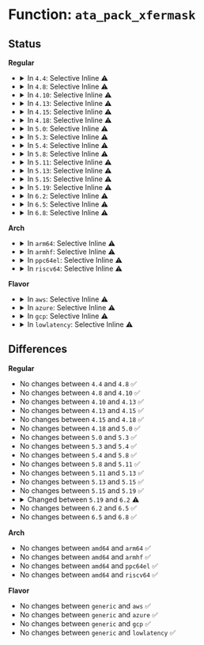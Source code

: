 # Function: <code>ata_pack_xfermask</code>

## Status
<b>Regular</b>
<ul>
<li>
<details>
<summary>In <code>4.4</code>: Selective Inline ⚠️</summary>

```c
long unsigned int ata_pack_xfermask(long unsigned int pio_mask, long unsigned int mwdma_mask, long unsigned int udma_mask);
```

**Collision:** Unique Global

**Inline:** Selective

**Transformation:** False

**Instances:**

```
In drivers/ata/libata-core.c (ffffffff815c7110)
Location: drivers/ata/libata-core.c:869
Inline: True
Inline callers:
  - drivers/ata/libata-core.c:ata_down_xfermask_limit
  - drivers/ata/libata-core.c:ata_do_set_mode
  - drivers/ata/libata-core.c:ata_host_register
```
**Symbols:**

```
ffffffff815c7110-ffffffff815c713a: ata_pack_xfermask (STB_GLOBAL)
```
</details>
</li>
<li>
<details>
<summary>In <code>4.8</code>: Selective Inline ⚠️</summary>

```c
long unsigned int ata_pack_xfermask(long unsigned int pio_mask, long unsigned int mwdma_mask, long unsigned int udma_mask);
```

**Collision:** Unique Global

**Inline:** Selective

**Transformation:** False

**Instances:**

```
In drivers/ata/libata-core.c (ffffffff81628210)
Location: drivers/ata/libata-core.c:872
Inline: True
Inline callers:
  - drivers/ata/libata-core.c:ata_host_register
  - drivers/ata/libata-core.c:ata_do_set_mode
  - drivers/ata/libata-core.c:ata_do_set_mode
  - drivers/ata/libata-core.c:ata_do_set_mode
  - drivers/ata/libata-core.c:ata_do_set_mode
  - drivers/ata/libata-core.c:ata_down_xfermask_limit
  - drivers/ata/libata-core.c:ata_down_xfermask_limit
  - drivers/ata/libata-core.c:ata_id_xfermask
```
**Symbols:**

```
ffffffff8161f950-ffffffff8161f97a: ata_pack_xfermask (STB_GLOBAL)
```
</details>
</li>
<li>
<details>
<summary>In <code>4.10</code>: Selective Inline ⚠️</summary>

```c
long unsigned int ata_pack_xfermask(long unsigned int pio_mask, long unsigned int mwdma_mask, long unsigned int udma_mask);
```

**Collision:** Unique Global

**Inline:** Selective

**Transformation:** False

**Instances:**

```
In drivers/ata/libata-core.c (ffffffff81658e80)
Location: drivers/ata/libata-core.c:879
Inline: True
Inline callers:
  - drivers/ata/libata-core.c:ata_host_register
  - drivers/ata/libata-core.c:ata_do_set_mode
  - drivers/ata/libata-core.c:ata_do_set_mode
  - drivers/ata/libata-core.c:ata_do_set_mode
  - drivers/ata/libata-core.c:ata_do_set_mode
  - drivers/ata/libata-core.c:ata_down_xfermask_limit
  - drivers/ata/libata-core.c:ata_down_xfermask_limit
  - drivers/ata/libata-core.c:ata_id_xfermask
```
**Symbols:**

```
ffffffff816504c0-ffffffff816504ea: ata_pack_xfermask (STB_GLOBAL)
```
</details>
</li>
<li>
<details>
<summary>In <code>4.13</code>: Selective Inline ⚠️</summary>

```c
long unsigned int ata_pack_xfermask(long unsigned int pio_mask, long unsigned int mwdma_mask, long unsigned int udma_mask);
```

**Collision:** Unique Global

**Inline:** Selective

**Transformation:** False

**Instances:**

```
In drivers/ata/libata-core.c (ffffffff8166c04e)
Location: drivers/ata/libata-core.c:879
Inline: True
Inline callers:
  - drivers/ata/libata-core.c:ata_do_set_mode
  - drivers/ata/libata-core.c:ata_do_set_mode
  - drivers/ata/libata-core.c:ata_do_set_mode
  - drivers/ata/libata-core.c:ata_do_set_mode
  - drivers/ata/libata-core.c:ata_down_xfermask_limit
  - drivers/ata/libata-core.c:ata_down_xfermask_limit
  - drivers/ata/libata-core.c:ata_id_xfermask
```
**Symbols:**

```
ffffffff81664cd0-ffffffff81664cfa: ata_pack_xfermask (STB_GLOBAL)
```
</details>
</li>
<li>
<details>
<summary>In <code>4.15</code>: Selective Inline ⚠️</summary>

```c
long unsigned int ata_pack_xfermask(long unsigned int pio_mask, long unsigned int mwdma_mask, long unsigned int udma_mask);
```

**Collision:** Unique Global

**Inline:** Selective

**Transformation:** False

**Instances:**

```
In drivers/ata/libata-core.c (ffffffff816d569e)
Location: drivers/ata/libata-core.c:879
Inline: True
Inline callers:
  - drivers/ata/libata-core.c:ata_do_set_mode
  - drivers/ata/libata-core.c:ata_do_set_mode
  - drivers/ata/libata-core.c:ata_do_set_mode
  - drivers/ata/libata-core.c:ata_do_set_mode
  - drivers/ata/libata-core.c:ata_down_xfermask_limit
  - drivers/ata/libata-core.c:ata_down_xfermask_limit
  - drivers/ata/libata-core.c:ata_id_xfermask
```
**Symbols:**

```
ffffffff816ce320-ffffffff816ce34a: ata_pack_xfermask (STB_GLOBAL)
```
</details>
</li>
<li>
<details>
<summary>In <code>4.18</code>: Selective Inline ⚠️</summary>

```c
long unsigned int ata_pack_xfermask(long unsigned int pio_mask, long unsigned int mwdma_mask, long unsigned int udma_mask);
```

**Collision:** Unique Global

**Inline:** Selective

**Transformation:** False

**Instances:**

```
In drivers/ata/libata-core.c (ffffffff8171148c)
Location: drivers/ata/libata-core.c:879
Inline: True
Inline callers:
  - drivers/ata/libata-core.c:ata_do_set_mode
  - drivers/ata/libata-core.c:ata_do_set_mode
  - drivers/ata/libata-core.c:ata_do_set_mode
  - drivers/ata/libata-core.c:ata_down_xfermask_limit
  - drivers/ata/libata-core.c:ata_id_xfermask
```
**Symbols:**

```
ffffffff8170ad60-ffffffff8170ad8b: ata_pack_xfermask (STB_GLOBAL)
```
</details>
</li>
<li>
<details>
<summary>In <code>5.0</code>: Selective Inline ⚠️</summary>

```c
long unsigned int ata_pack_xfermask(long unsigned int pio_mask, long unsigned int mwdma_mask, long unsigned int udma_mask);
```

**Collision:** Unique Global

**Inline:** Selective

**Transformation:** False

**Instances:**

```
In drivers/ata/libata-core.c (ffffffff8173393a)
Location: drivers/ata/libata-core.c:879
Inline: True
Inline callers:
  - drivers/ata/libata-core.c:ata_do_set_mode
  - drivers/ata/libata-core.c:ata_do_set_mode
  - drivers/ata/libata-core.c:ata_do_set_mode
  - drivers/ata/libata-core.c:ata_down_xfermask_limit
  - drivers/ata/libata-core.c:ata_id_xfermask
```
**Symbols:**

```
ffffffff8172d1d0-ffffffff8172d1fb: ata_pack_xfermask (STB_GLOBAL)
```
</details>
</li>
<li>
<details>
<summary>In <code>5.3</code>: Selective Inline ⚠️</summary>

```c
long unsigned int ata_pack_xfermask(long unsigned int pio_mask, long unsigned int mwdma_mask, long unsigned int udma_mask);
```

**Collision:** Unique Global

**Inline:** Selective

**Transformation:** False

**Instances:**

```
In drivers/ata/libata-core.c (ffffffff81771e33)
Location: drivers/ata/libata-core.c:863
Inline: True
Inline callers:
  - drivers/ata/libata-core.c:ata_host_register
  - drivers/ata/libata-core.c:ata_do_set_mode
  - drivers/ata/libata-core.c:ata_do_set_mode
  - drivers/ata/libata-core.c:ata_do_set_mode
  - drivers/ata/libata-core.c:ata_do_set_mode
  - drivers/ata/libata-core.c:ata_down_xfermask_limit
  - drivers/ata/libata-core.c:ata_id_xfermask
```
**Symbols:**

```
ffffffff817689c0-ffffffff817689ea: ata_pack_xfermask (STB_GLOBAL)
```
</details>
</li>
<li>
<details>
<summary>In <code>5.4</code>: Selective Inline ⚠️</summary>

```c
long unsigned int ata_pack_xfermask(long unsigned int pio_mask, long unsigned int mwdma_mask, long unsigned int udma_mask);
```

**Collision:** Unique Global

**Inline:** Selective

**Transformation:** False

**Instances:**

```
In drivers/ata/libata-core.c (ffffffff81795db2)
Location: drivers/ata/libata-core.c:863
Inline: True
Inline callers:
  - drivers/ata/libata-core.c:ata_host_register
  - drivers/ata/libata-core.c:ata_do_set_mode
  - drivers/ata/libata-core.c:ata_do_set_mode
  - drivers/ata/libata-core.c:ata_do_set_mode
  - drivers/ata/libata-core.c:ata_do_set_mode
  - drivers/ata/libata-core.c:ata_down_xfermask_limit
  - drivers/ata/libata-core.c:ata_id_xfermask
```
**Symbols:**

```
ffffffff8178c980-ffffffff8178c9aa: ata_pack_xfermask (STB_GLOBAL)
```
</details>
</li>
<li>
<details>
<summary>In <code>5.8</code>: Selective Inline ⚠️</summary>

```c
long unsigned int ata_pack_xfermask(long unsigned int pio_mask, long unsigned int mwdma_mask, long unsigned int udma_mask);
```

**Collision:** Unique Global

**Inline:** Selective

**Transformation:** False

**Instances:**

```
In drivers/ata/libata-core.c (ffffffff81859f34)
Location: drivers/ata/libata-core.c:798
Inline: True
Inline callers:
  - drivers/ata/libata-core.c:ata_host_register
  - drivers/ata/libata-core.c:ata_dev_xfermask
  - drivers/ata/libata-core.c:ata_dev_xfermask
  - drivers/ata/libata-core.c:ata_do_set_mode
  - drivers/ata/libata-core.c:ata_do_set_mode
  - drivers/ata/libata-core.c:ata_down_xfermask_limit
  - drivers/ata/libata-core.c:ata_down_xfermask_limit
  - drivers/ata/libata-core.c:ata_id_xfermask
```
**Symbols:**

```
ffffffff81851470-ffffffff8185149a: ata_pack_xfermask (STB_GLOBAL)
```
</details>
</li>
<li>
<details>
<summary>In <code>5.11</code>: Selective Inline ⚠️</summary>

```c
long unsigned int ata_pack_xfermask(long unsigned int pio_mask, long unsigned int mwdma_mask, long unsigned int udma_mask);
```

**Collision:** Unique Global

**Inline:** Selective

**Transformation:** False

**Instances:**

```
In drivers/ata/libata-core.c (ffffffff81c17f47)
Location: drivers/ata/libata-core.c:798
Inline: True
Inline callers:
  - drivers/ata/libata-core.c:ata_host_register
  - drivers/ata/libata-core.c:ata_dev_xfermask
  - drivers/ata/libata-core.c:ata_dev_xfermask
  - drivers/ata/libata-core.c:ata_do_set_mode
  - drivers/ata/libata-core.c:ata_do_set_mode
  - drivers/ata/libata-core.c:ata_down_xfermask_limit
  - drivers/ata/libata-core.c:ata_down_xfermask_limit
  - drivers/ata/libata-core.c:ata_id_xfermask
```
**Symbols:**

```
ffffffff818617f0-ffffffff8186181a: ata_pack_xfermask (STB_GLOBAL)
```
</details>
</li>
<li>
<details>
<summary>In <code>5.13</code>: Selective Inline ⚠️</summary>

```c
long unsigned int ata_pack_xfermask(long unsigned int pio_mask, long unsigned int mwdma_mask, long unsigned int udma_mask);
```

**Collision:** Unique Global

**Inline:** Selective

**Transformation:** False

**Instances:**

```
In drivers/ata/libata-core.c (ffffffff81c09d3f)
Location: drivers/ata/libata-core.c:798
Inline: True
Inline callers:
  - drivers/ata/libata-core.c:ata_host_register
  - drivers/ata/libata-core.c:ata_dev_xfermask
  - drivers/ata/libata-core.c:ata_dev_xfermask
  - drivers/ata/libata-core.c:ata_do_set_mode
  - drivers/ata/libata-core.c:ata_do_set_mode
  - drivers/ata/libata-core.c:ata_down_xfermask_limit
  - drivers/ata/libata-core.c:ata_down_xfermask_limit
  - drivers/ata/libata-core.c:ata_id_xfermask
```
**Symbols:**

```
ffffffff81844570-ffffffff8184459b: ata_pack_xfermask (STB_GLOBAL)
```
</details>
</li>
<li>
<details>
<summary>In <code>5.15</code>: Selective Inline ⚠️</summary>

```c
long unsigned int ata_pack_xfermask(long unsigned int pio_mask, long unsigned int mwdma_mask, long unsigned int udma_mask);
```

**Collision:** Unique Global

**Inline:** Selective

**Transformation:** False

**Instances:**

```
In drivers/ata/libata-core.c (ffffffff818d8995)
Location: drivers/ata/libata-core.c:802
Inline: True
Inline callers:
  - drivers/ata/libata-core.c:ata_host_register
  - drivers/ata/libata-core.c:ata_dev_xfermask
  - drivers/ata/libata-core.c:ata_dev_xfermask
  - drivers/ata/libata-core.c:ata_do_set_mode
  - drivers/ata/libata-core.c:ata_do_set_mode
  - drivers/ata/libata-core.c:ata_down_xfermask_limit
  - drivers/ata/libata-core.c:ata_down_xfermask_limit
  - drivers/ata/libata-core.c:ata_id_xfermask
```
**Symbols:**

```
ffffffff818d1010-ffffffff818d103b: ata_pack_xfermask (STB_GLOBAL)
```
</details>
</li>
<li>
<details>
<summary>In <code>5.19</code>: Selective Inline ⚠️</summary>

```c
long unsigned int ata_pack_xfermask(long unsigned int pio_mask, long unsigned int mwdma_mask, long unsigned int udma_mask);
```

**Collision:** Unique Global

**Inline:** Selective

**Transformation:** False

**Instances:**

```
In drivers/ata/libata-core.c (ffffffff81a29b36)
Location: drivers/ata/libata-core.c:806
Inline: True
Inline callers:
  - drivers/ata/libata-core.c:ata_host_register
  - drivers/ata/libata-core.c:ata_dev_xfermask
  - drivers/ata/libata-core.c:ata_dev_xfermask
  - drivers/ata/libata-core.c:ata_do_set_mode
  - drivers/ata/libata-core.c:ata_do_set_mode
  - drivers/ata/libata-core.c:ata_down_xfermask_limit
  - drivers/ata/libata-core.c:ata_down_xfermask_limit
  - drivers/ata/libata-core.c:ata_id_xfermask
```
**Symbols:**

```
ffffffff81a1f170-ffffffff81a1f1a5: ata_pack_xfermask (STB_GLOBAL)
```
</details>
</li>
<li>
<details>
<summary>In <code>6.2</code>: Selective Inline ⚠️</summary>

```c
unsigned int ata_pack_xfermask(unsigned int pio_mask, unsigned int mwdma_mask, unsigned int udma_mask);
```

**Collision:** Unique Global

**Inline:** Selective

**Transformation:** False

**Instances:**

```
In drivers/ata/libata-core.c (ffffffff81bac690)
Location: drivers/ata/libata-core.c:806
Inline: True
Inline callers:
  - drivers/ata/libata-core.c:ata_host_register
  - drivers/ata/libata-core.c:ata_dev_xfermask
  - drivers/ata/libata-core.c:ata_dev_xfermask
  - drivers/ata/libata-core.c:ata_do_set_mode
  - drivers/ata/libata-core.c:ata_do_set_mode
  - drivers/ata/libata-core.c:ata_down_xfermask_limit
  - drivers/ata/libata-core.c:ata_down_xfermask_limit
  - drivers/ata/libata-core.c:ata_id_xfermask
```
**Symbols:**

```
ffffffff81ba0700-ffffffff81ba0730: ata_pack_xfermask (STB_GLOBAL)
```
</details>
</li>
<li>
<details>
<summary>In <code>6.5</code>: Selective Inline ⚠️</summary>

```c
unsigned int ata_pack_xfermask(unsigned int pio_mask, unsigned int mwdma_mask, unsigned int udma_mask);
```

**Collision:** Unique Global

**Inline:** Selective

**Transformation:** False

**Instances:**

```
In drivers/ata/libata-core.c (ffffffff81c03820)
Location: drivers/ata/libata-core.c:840
Inline: True
Inline callers:
  - drivers/ata/libata-core.c:ata_host_register
  - drivers/ata/libata-core.c:ata_dev_xfermask
  - drivers/ata/libata-core.c:ata_dev_xfermask
  - drivers/ata/libata-core.c:ata_do_set_mode
  - drivers/ata/libata-core.c:ata_do_set_mode
  - drivers/ata/libata-core.c:ata_down_xfermask_limit
  - drivers/ata/libata-core.c:ata_down_xfermask_limit
  - drivers/ata/libata-core.c:ata_id_xfermask
```
**Symbols:**

```
ffffffff81bf6f20-ffffffff81bf6f50: ata_pack_xfermask (STB_GLOBAL)
```
</details>
</li>
<li>
<details>
<summary>In <code>6.8</code>: Selective Inline ⚠️</summary>

```c
unsigned int ata_pack_xfermask(unsigned int pio_mask, unsigned int mwdma_mask, unsigned int udma_mask);
```

**Collision:** Unique Global

**Inline:** Selective

**Transformation:** False

**Instances:**

```
In drivers/ata/libata-core.c (ffffffff81c5902e)
Location: drivers/ata/libata-core.c:840
Inline: True
Inline callers:
  - drivers/ata/libata-core.c:ata_host_register
  - drivers/ata/libata-core.c:ata_dev_xfermask
  - drivers/ata/libata-core.c:ata_dev_xfermask
  - drivers/ata/libata-core.c:ata_do_set_mode
  - drivers/ata/libata-core.c:ata_do_set_mode
  - drivers/ata/libata-core.c:ata_down_xfermask_limit
  - drivers/ata/libata-core.c:ata_down_xfermask_limit
  - drivers/ata/libata-core.c:ata_id_xfermask
```
**Symbols:**

```
ffffffff81c4c8c0-ffffffff81c4c8f0: ata_pack_xfermask (STB_GLOBAL)
```
</details>
</li>
</ul>
<b>Arch</b>
<ul>
<li>
<details>
<summary>In <code>arm64</code>: Selective Inline ⚠️</summary>

```c
long unsigned int ata_pack_xfermask(long unsigned int pio_mask, long unsigned int mwdma_mask, long unsigned int udma_mask);
```

**Collision:** Unique Global

**Inline:** Selective

**Transformation:** False

**Instances:**

```
In drivers/ata/libata-core.c (ffff80001099edec)
Location: drivers/ata/libata-core.c:863
Inline: True
Inline callers:
  - drivers/ata/libata-core.c:ata_host_register
  - drivers/ata/libata-core.c:ata_do_set_mode
  - drivers/ata/libata-core.c:ata_do_set_mode
  - drivers/ata/libata-core.c:ata_do_set_mode
  - drivers/ata/libata-core.c:ata_do_set_mode
  - drivers/ata/libata-core.c:ata_down_xfermask_limit
  - drivers/ata/libata-core.c:ata_id_xfermask
```
**Symbols:**

```
ffff800010995958-ffff8000109959a0: ata_pack_xfermask (STB_GLOBAL)
```
</details>
</li>
<li>
<details>
<summary>In <code>armhf</code>: Selective Inline ⚠️</summary>

```c
long unsigned int ata_pack_xfermask(long unsigned int pio_mask, long unsigned int mwdma_mask, long unsigned int udma_mask);
```

**Collision:** Unique Global

**Inline:** Selective

**Transformation:** False

**Instances:**

```
In drivers/ata/libata-core.c (c0a6f4b0)
Location: drivers/ata/libata-core.c:863
Inline: True
Inline callers:
  - drivers/ata/libata-core.c:ata_host_register
  - drivers/ata/libata-core.c:ata_do_set_mode
  - drivers/ata/libata-core.c:ata_do_set_mode
  - drivers/ata/libata-core.c:ata_do_set_mode
  - drivers/ata/libata-core.c:ata_do_set_mode
  - drivers/ata/libata-core.c:ata_down_xfermask_limit
  - drivers/ata/libata-core.c:ata_id_xfermask
```
**Symbols:**

```
c0a65cc8-c0a65cfc: ata_pack_xfermask (STB_GLOBAL)
```
</details>
</li>
<li>
<details>
<summary>In <code>ppc64el</code>: Selective Inline ⚠️</summary>

```c
long unsigned int ata_pack_xfermask(long unsigned int pio_mask, long unsigned int mwdma_mask, long unsigned int udma_mask);
```

**Collision:** Unique Global

**Inline:** Selective

**Transformation:** False

**Instances:**

```
In drivers/ata/libata-core.c (c000000000a632f4)
Location: drivers/ata/libata-core.c:863
Inline: True
Inline callers:
  - drivers/ata/libata-core.c:ata_host_register
  - drivers/ata/libata-core.c:ata_do_set_mode
  - drivers/ata/libata-core.c:ata_do_set_mode
  - drivers/ata/libata-core.c:ata_do_set_mode
  - drivers/ata/libata-core.c:ata_do_set_mode
  - drivers/ata/libata-core.c:ata_down_xfermask_limit
  - drivers/ata/libata-core.c:ata_id_xfermask
```
**Symbols:**

```
c000000000a57a50-c000000000a57a70: ata_pack_xfermask (STB_GLOBAL)
```
</details>
</li>
<li>
<details>
<summary>In <code>riscv64</code>: Selective Inline ⚠️</summary>

```c
long unsigned int ata_pack_xfermask(long unsigned int pio_mask, long unsigned int mwdma_mask, long unsigned int udma_mask);
```

**Collision:** Unique Global

**Inline:** Selective

**Transformation:** False

**Instances:**

```
In drivers/ata/libata-core.c (ffffffe0005fecb0)
Location: drivers/ata/libata-core.c:863
Inline: True
Inline callers:
  - drivers/ata/libata-core.c:ata_host_register
  - drivers/ata/libata-core.c:ata_do_set_mode
  - drivers/ata/libata-core.c:ata_do_set_mode
  - drivers/ata/libata-core.c:ata_do_set_mode
  - drivers/ata/libata-core.c:ata_do_set_mode
  - drivers/ata/libata-core.c:ata_down_xfermask_limit
  - drivers/ata/libata-core.c:ata_id_xfermask
```
**Symbols:**

```
ffffffe0005f6cd6-ffffffe0005f6d20: ata_pack_xfermask (STB_GLOBAL)
```
</details>
</li>
</ul>
<b>Flavor</b>
<ul>
<li>
<details>
<summary>In <code>aws</code>: Selective Inline ⚠️</summary>

```c
long unsigned int ata_pack_xfermask(long unsigned int pio_mask, long unsigned int mwdma_mask, long unsigned int udma_mask);
```

**Collision:** Unique Global

**Inline:** Selective

**Transformation:** False

**Instances:**

```
In drivers/ata/libata-core.c (ffffffff8175aec9)
Location: drivers/ata/libata-core.c:863
Inline: True
Inline callers:
  - drivers/ata/libata-core.c:ata_host_register
  - drivers/ata/libata-core.c:ata_do_set_mode
  - drivers/ata/libata-core.c:ata_do_set_mode
  - drivers/ata/libata-core.c:ata_do_set_mode
  - drivers/ata/libata-core.c:ata_do_set_mode
  - drivers/ata/libata-core.c:ata_down_xfermask_limit
  - drivers/ata/libata-core.c:ata_id_xfermask
```
**Symbols:**

```
ffffffff81751b10-ffffffff81751b3a: ata_pack_xfermask (STB_GLOBAL)
```
</details>
</li>
<li>
<details>
<summary>In <code>azure</code>: Selective Inline ⚠️</summary>

```c
long unsigned int ata_pack_xfermask(long unsigned int pio_mask, long unsigned int mwdma_mask, long unsigned int udma_mask);
```

**Collision:** Unique Global

**Inline:** Selective

**Transformation:** False

**Instances:**

```
In drivers/ata/libata-core.c (ffffffff8173ad69)
Location: drivers/ata/libata-core.c:863
Inline: True
Inline callers:
  - drivers/ata/libata-core.c:ata_host_register
  - drivers/ata/libata-core.c:ata_do_set_mode
  - drivers/ata/libata-core.c:ata_do_set_mode
  - drivers/ata/libata-core.c:ata_do_set_mode
  - drivers/ata/libata-core.c:ata_do_set_mode
  - drivers/ata/libata-core.c:ata_down_xfermask_limit
  - drivers/ata/libata-core.c:ata_id_xfermask
```
**Symbols:**

```
ffffffff817319b0-ffffffff817319da: ata_pack_xfermask (STB_GLOBAL)
```
</details>
</li>
<li>
<details>
<summary>In <code>gcp</code>: Selective Inline ⚠️</summary>

```c
long unsigned int ata_pack_xfermask(long unsigned int pio_mask, long unsigned int mwdma_mask, long unsigned int udma_mask);
```

**Collision:** Unique Global

**Inline:** Selective

**Transformation:** False

**Instances:**

```
In drivers/ata/libata-core.c (ffffffff8178ac32)
Location: drivers/ata/libata-core.c:863
Inline: True
Inline callers:
  - drivers/ata/libata-core.c:ata_host_register
  - drivers/ata/libata-core.c:ata_do_set_mode
  - drivers/ata/libata-core.c:ata_do_set_mode
  - drivers/ata/libata-core.c:ata_do_set_mode
  - drivers/ata/libata-core.c:ata_do_set_mode
  - drivers/ata/libata-core.c:ata_down_xfermask_limit
  - drivers/ata/libata-core.c:ata_id_xfermask
```
**Symbols:**

```
ffffffff81781800-ffffffff8178182a: ata_pack_xfermask (STB_GLOBAL)
```
</details>
</li>
<li>
<details>
<summary>In <code>lowlatency</code>: Selective Inline ⚠️</summary>

```c
long unsigned int ata_pack_xfermask(long unsigned int pio_mask, long unsigned int mwdma_mask, long unsigned int udma_mask);
```

**Collision:** Unique Global

**Inline:** Selective

**Transformation:** False

**Instances:**

```
In drivers/ata/libata-core.c (ffffffff817a4a82)
Location: drivers/ata/libata-core.c:863
Inline: True
Inline callers:
  - drivers/ata/libata-core.c:ata_host_register
  - drivers/ata/libata-core.c:ata_do_set_mode
  - drivers/ata/libata-core.c:ata_do_set_mode
  - drivers/ata/libata-core.c:ata_do_set_mode
  - drivers/ata/libata-core.c:ata_do_set_mode
  - drivers/ata/libata-core.c:ata_down_xfermask_limit
  - drivers/ata/libata-core.c:ata_id_xfermask
```
**Symbols:**

```
ffffffff8179b5f0-ffffffff8179b61a: ata_pack_xfermask (STB_GLOBAL)
```
</details>
</li>
</ul>

## Differences
<b>Regular</b>
<ul>
<li>
No changes between <code>4.4</code> and <code>4.8</code> ✅
</li>
<li>
No changes between <code>4.8</code> and <code>4.10</code> ✅
</li>
<li>
No changes between <code>4.10</code> and <code>4.13</code> ✅
</li>
<li>
No changes between <code>4.13</code> and <code>4.15</code> ✅
</li>
<li>
No changes between <code>4.15</code> and <code>4.18</code> ✅
</li>
<li>
No changes between <code>4.18</code> and <code>5.0</code> ✅
</li>
<li>
No changes between <code>5.0</code> and <code>5.3</code> ✅
</li>
<li>
No changes between <code>5.3</code> and <code>5.4</code> ✅
</li>
<li>
No changes between <code>5.4</code> and <code>5.8</code> ✅
</li>
<li>
No changes between <code>5.8</code> and <code>5.11</code> ✅
</li>
<li>
No changes between <code>5.11</code> and <code>5.13</code> ✅
</li>
<li>
No changes between <code>5.13</code> and <code>5.15</code> ✅
</li>
<li>
No changes between <code>5.15</code> and <code>5.19</code> ✅
</li>
<li>
<details>
<summary>Changed between <code>5.19</code> and <code>6.2</code> ⚠️</summary>
<ul>
<li>
<b>Param type changed. </b>
<code>long unsigned int pio_mask</code> ➡️ <code>unsigned int pio_mask</code>
</li>
<li>
<b>Param type changed. </b>
<code>long unsigned int mwdma_mask</code> ➡️ <code>unsigned int mwdma_mask</code>
</li>
<li>
<b>Param type changed. </b>
<code>long unsigned int udma_mask</code> ➡️ <code>unsigned int udma_mask</code>
</li>
<li>
<b>Return type changed. </b>
<code>long unsigned int</code> ➡️ <code>unsigned int</code>
</li>
</ul>
</details>
</li>
<li>
No changes between <code>6.2</code> and <code>6.5</code> ✅
</li>
<li>
No changes between <code>6.5</code> and <code>6.8</code> ✅
</li>
</ul>
<b>Arch</b>
<ul>
<li>
No changes between <code>amd64</code> and <code>arm64</code> ✅
</li>
<li>
No changes between <code>amd64</code> and <code>armhf</code> ✅
</li>
<li>
No changes between <code>amd64</code> and <code>ppc64el</code> ✅
</li>
<li>
No changes between <code>amd64</code> and <code>riscv64</code> ✅
</li>
</ul>
<b>Flavor</b>
<ul>
<li>
No changes between <code>generic</code> and <code>aws</code> ✅
</li>
<li>
No changes between <code>generic</code> and <code>azure</code> ✅
</li>
<li>
No changes between <code>generic</code> and <code>gcp</code> ✅
</li>
<li>
No changes between <code>generic</code> and <code>lowlatency</code> ✅
</li>
</ul>
